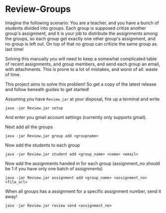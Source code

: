 Review-Groups
=============

Imagine the following scenario:
You are a teacher, and you have a bunch of students divided into groups. Each group is supposed critize another group's assignment, and it is your job to distribute the assignments among the groups, so each group get exactly one other group's assignment, and no group is left out. On top of that no group can critizie the same group as last time!

Solving this manually you will need to keep a somewhat complicated table of recent assignments, and group members, and send each group an email, with attachments. This is prone to a lot of mistakes, and worst of all: waste of time.


This project aims to solve this problem! So get a copy of the latest release and follow beneath guides to get started!

Assuming you have `Review.jar` at your disposal, fire up a terminal and write

```
java -jar Review.jar setup
```

And enter you gmail account settings (currently only supports gmail).

Next add all the groups
```
java -jar Review.jar group add <groupname>
```

Now add the students to each group
```
java -jar Review.jar student add <group_name> <name> <email>
```

Now add the assignments handed in for each group (assignment_no should be 1 if you have only one batch of assignments)
```
java -jar Review.jar assignment add <group_name> <assignment_no> <file_url> 
```

When all groups has a assignment for a specific assignment number, send it away!
```
java -jar Review.jar review send <assignment_no>
```





